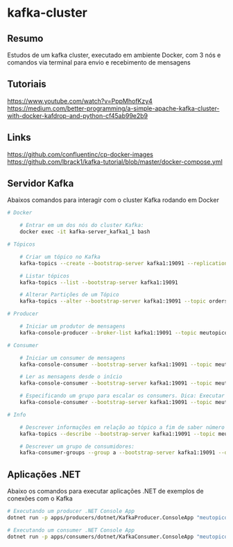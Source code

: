 # kafka-cluster

## Resumo

Estudos de um kafka cluster, executado em ambiente Docker, com 3 nós e comandos via terminal para envio e recebimento de mensagens

## Tutoriais

https://www.youtube.com/watch?v=PppMhofKzy4
https://medium.com/better-programming/a-simple-apache-kafka-cluster-with-docker-kafdrop-and-python-cf45ab99e2b9

## Links

https://github.com/confluentinc/cp-docker-images
https://github.com/lbrack1/kafka-tutorial/blob/master/docker-compose.yml

## Servidor Kafka

Abaixos comandos para interagir com o cluster Kafka rodando em Docker

```bash
# Docker

    # Entrar em um dos nós do cluster Kafka:
    docker exec -it kafka-server_kafka1_1 bash

# Tópicos

    # Criar um tópico no Kafka
    kafka-topics --create --bootstrap-server kafka1:19091 --replication-factor 3 --partitions 3 --topic meutopico

    # Listar tópicos
    kafka-topics --list --bootstrap-server kafka1:19091

    # Alterar Partições de um Tópico
    kafka-topics --alter --bootstrap-server kafka1:19091 --topic orders-order-created --partitions 10

# Producer

    # Iniciar um produtor de mensagens
    kafka-console-producer --broker-list kafka1:19091 --topic meutopico

# Consumer

    # Iniciar um consumer de mensagens
    kafka-console-consumer --bootstrap-server kafka1:19091 --topic meutopico

    # Ler as mensagens desde o início
    kafka-console-consumer --bootstrap-server kafka1:19091 --topic meutopico --from-beginning

    # Especificando um grupo para escalar os consumers. Dica: Executar em pelo menos uns 3 consumers para testar a escalabilidade.
    kafka-console-consumer --bootstrap-server kafka1:19091 --topic meutopico --group a

# Info

    # Descrever informações em relação ao tópico a fim de saber número de réplicas e partições:
    kafka-topics --describe --bootstrap-server kafka1:19091 --topic meutopico

    # Descrever um grupo de consumidores:
    kafka-consumer-groups --group a --bootstrap-server kafka1:19091 --describe
```

## Aplicações .NET

Abaixo os comandos para executar aplicações .NET de exemplos de conexões com o Kafka

```bash
# Executando um producer .NET Console App
dotnet run -p apps/producers/dotnet/KafkaProducer.ConsoleApp "meutopico"

# Executando um consumer .NET Console App
dotnet run -p apps/consumers/dotnet/KafkaConsumer.ConsoleApp "meutopico" "grupo-a"
```